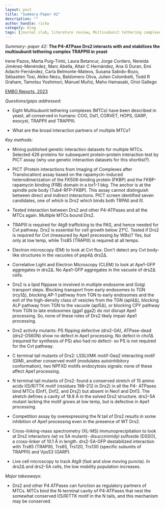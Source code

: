 ```yaml
---
layout: post
title: "Summary-Paper 42"
description: ""
author_handle: richa
category: blog
tags: [journal club, literature review, Multisubunit tethering complexes, Golgi, Drs2, P4-ATPase, lipid flippase, PICT assay, Atg9, TRAPIII, Trs85, CLEM, EM, Cross-linking-mass spectrometry, DSSO ]
---
```

*Summary- paper 42:*
 **The P4-ATPase Drs2 interacts with and stabilizes the multisubunit tethering complex TRAPPIII in yeast**

Irene Pazos, Marta Puig-Tintó, Laura Betancur, Jorge Cordero, Nereida Jiménez-Menéndez, Marc Abella, Altair C Hernández, Ana G Duran, Emi Adachi-Fernández, Carla Belmonte-Mateos, Susana Sabido-Bozo, Sébastien Tosi, Akiko Nezu, Baldomero Oliva, Julien Colombelli, Todd R Graham, Tamotsu Yoshimori, Manuel Muñiz, Maho Hamasaki, Oriol Gallego

[EMBO Reports, 2023](https://doi.org/10.15252/embr.202256134)

*Questions/gaps addressed:* 

- Eight Multisubunit tethering complexes (MTCs) have been described in yeast, all conserved in humans: COG, Dsl1, CORVET, HOPS, GARP, exocyst, TRAPPII and TRAPPIII. 

- What are the broad interaction partners of multiple MTCs?

*Key methods:* 

- Mining published genetic interaction datasets for multiple MTCs. Selected 426 proteins for subsequent protein–protein interaction test by PICT assay (why use genetic interaction datasets for this shortlist?). 

- PICT (Protein interactions from Imaging of Complexes after Translocation) assay based on the rapamycin-induced heterodimerization of the FK506-binding protein (FKBP) and the FKBP-rapamycin binding (FRB) domain in a tor1-1 bkg. The anchor is at the spindle pole body (Tub4-RFP-FKBP). This assay cannot distinguish between direct and indirect interactions. PICT screen identified seven candidates, one of which is Drs2 which binds both TRPAII and III.

- Tested interaction between Drs2 and other P4-ATPases and all the MTCs again. Multiple MTCs bound Drs2.

- TRAPIII is required for Atg9 trafficking to the PAS, and hence needed for Cvt pathway. Drs2 is essential for cell growth below 21°C. Tested if Drs2 is required for Cvt (measured by Ape1 precessing by WBs)? Yes, but only at low temp, while Trs85 (TRAPIII) is required at all temps.

- Electron microscopy (EM) to look at Cvt flux. Don't detect any Cvt body-like structures in the vacuoles of pep4∆ drs2∆. 

- Correlative Light and Electron Microscopy (CLEM) to look at Ape1-GFP aggregates in drs2∆. No Ape1-GFP aggregates in the vacuole of drs2∆ cells.

- Drs2 is a lipid flippase is involved in multiple endosome and Golgi transport steps. Blocking transport from early endosomes to TGN (rcy1∆), blocking AP-1 pathway from TGN to early endosomes and the exit of the high-density class of vesicles from the TGN (apl4∆), blocking ALP pathway from TGN to the vacuole (apl5∆), or blocking CPY pathway from TGN to late endosomes (gga1 gga2) do not disrupt Ape1 processing. So, none of these roles of Drs2 likely impair Ape1 processing.

- Drs2 activity mutants: PS flipping defective (drs2-GA), ATPase-dead (drs2-D560N) show no defect in Ape1 processing. No defect in cho1∆ (required for synthesis of PS) also had no defect- so PS is not required for the Cvt pathway.

- C terminal tail mutants of Drs2: LSSLVMK  motif-Gea2 interacting motif (GIM), another conserved motif (modulates autoinhibitory conformation), two NPFXD motifs endocytosis signals: none of these affect Ape1 processing.

- N terminal tail mutants of Drs2: found a conserved stretch of 15 amino acids I(S/R)TTK motif (residues 198–212 in Drs2) in all the P4- ATPases bind MTCs (Dnf1, Dnf2, and Drs2) but absent in Neo1 and Dnf3. The stretch defines a cavity of 18.8 Å in the solved Drs2 structure. drs2-5A mutant lacking the motif grows at low temp, but is defective in Ape1 processing. 

- Competition assay by overexpressing the N tail of Drs2 results in some inhibition of Ape1 processing even in the presence of WT Drs2.

- Cross-linking-mass spectrometry (XL-MS) immunoprecipitation to look at Drs2 interactors (wt vs 5A mutant)- disuccinimidyl sulfoxide (DSSO), a cross-linker of 10.1 Å in length. drs2-5A-GFP destabilized interaction with Trs85  (TRAPIII), Trs65, Trs120, Trs130 (specific subunits of TRAPPII) and Vps53 (GARP). 

- Live cell microscopy to track Atg9 (fast and slow moving puncta). In drs2∆ and drs2-5A cells, the low mobility population increases. 


*Major takeaways:*

- Drs2 and other P4 ATPases can function as regulatory partners of MTCs. MTCs bind the N-terminal cavity of P4-ATPases that nest the somewhat conserved I(S/R)TTK motif in the N tails, and this mechanism may be conserved.



